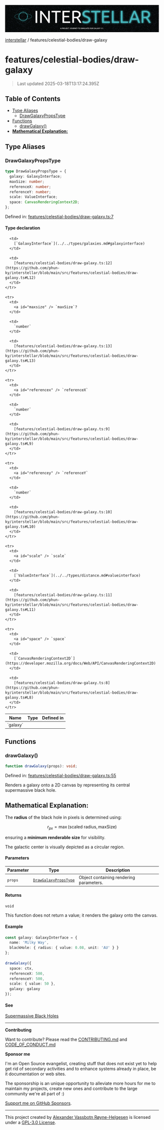 <div>
  <img alt="SPECCER logo" src="https://raw.githubusercontent.com/phun-ky/interstellar/main/public/interstellar-header.png" style="max-height:120px;" />
</div>

[interstellar](../../README.md) / features/celestial-bodies/draw-galaxy

# features/celestial-bodies/draw-galaxy

> Last updated 2025-03-18T13:17:24.395Z

## Table of Contents

- [Type Aliases](#type-aliases)
  - [DrawGalaxyPropsType](#drawgalaxypropstype)
- [Functions](#functions)
  - [drawGalaxy()](#drawgalaxy)
- [**Mathematical Explanation:**](#mathematical-explanation)

## Type Aliases

### DrawGalaxyPropsType

```ts
type DrawGalaxyPropsType = {
  galaxy: GalaxyInterface;
  maxSize: number;
  referenceX: number;
  referenceY: number;
  scale: ValueInterface;
  space: CanvasRenderingContext2D;
};
```

Defined in:
[features/celestial-bodies/draw-galaxy.ts:7](https://github.com/phun-ky/interstellar/blob/main/src/features/celestial-bodies/draw-galaxy.ts#L7)

#### Type declaration

<table>
  <thead>
    <tr>
      <th>Name</th>
      <th>Type</th>
      <th>Defined in</th>
    </tr>
  </thead>

  <tbody>
    <tr>
      <td>
        <a id="galaxy" /> `galaxy`
      </td>

      <td>
        [`GalaxyInterface`](../../types/galaxies.md#galaxyinterface)
      </td>

      <td>
        [features/celestial-bodies/draw-galaxy.ts:12](https://github.com/phun-ky/interstellar/blob/main/src/features/celestial-bodies/draw-galaxy.ts#L12)
      </td>
    </tr>

    <tr>
      <td>
        <a id="maxsize" /> `maxSize`?
      </td>

      <td>
        `number`
      </td>

      <td>
        [features/celestial-bodies/draw-galaxy.ts:13](https://github.com/phun-ky/interstellar/blob/main/src/features/celestial-bodies/draw-galaxy.ts#L13)
      </td>
    </tr>

    <tr>
      <td>
        <a id="referencex" /> `referenceX`
      </td>

      <td>
        `number`
      </td>

      <td>
        [features/celestial-bodies/draw-galaxy.ts:9](https://github.com/phun-ky/interstellar/blob/main/src/features/celestial-bodies/draw-galaxy.ts#L9)
      </td>
    </tr>

    <tr>
      <td>
        <a id="referencey" /> `referenceY`
      </td>

      <td>
        `number`
      </td>

      <td>
        [features/celestial-bodies/draw-galaxy.ts:10](https://github.com/phun-ky/interstellar/blob/main/src/features/celestial-bodies/draw-galaxy.ts#L10)
      </td>
    </tr>

    <tr>
      <td>
        <a id="scale" /> `scale`
      </td>

      <td>
        [`ValueInterface`](../../types/distance.md#valueinterface)
      </td>

      <td>
        [features/celestial-bodies/draw-galaxy.ts:11](https://github.com/phun-ky/interstellar/blob/main/src/features/celestial-bodies/draw-galaxy.ts#L11)
      </td>
    </tr>

    <tr>
      <td>
        <a id="space" /> `space`
      </td>

      <td>
        [`CanvasRenderingContext2D`](https://developer.mozilla.org/docs/Web/API/CanvasRenderingContext2D)
      </td>

      <td>
        [features/celestial-bodies/draw-galaxy.ts:8](https://github.com/phun-ky/interstellar/blob/main/src/features/celestial-bodies/draw-galaxy.ts#L8)
      </td>
    </tr>

  </tbody>
</table>

## Functions

### drawGalaxy()

```ts
function drawGalaxy(props): void;
```

Defined in:
[features/celestial-bodies/draw-galaxy.ts:55](https://github.com/phun-ky/interstellar/blob/main/src/features/celestial-bodies/draw-galaxy.ts#L55)

Renders a galaxy onto a 2D canvas by representing its central supermassive black
hole.

## **Mathematical Explanation:**

The **radius** of the black hole in pixels is determined using:

$$
r_{px} = \max(\text{scaled radius}, \text{maxSize})
$$

ensuring a **minimum renderable size** for visibility.

The galactic center is visually depicted as a circular region.

#### Parameters

| Parameter | Type                                                        | Description                             |
| --------- | ----------------------------------------------------------- | --------------------------------------- |
| `props`   | [`DrawGalaxyPropsType`](draw-galaxy.md#drawgalaxypropstype) | Object containing rendering parameters. |

#### Returns

`void`

This function does not return a value; it renders the galaxy onto the canvas.

#### Example

```ts
const galaxy: GalaxyInterface = {
  name: 'Milky Way',
  blackHole: { radius: { value: 0.08, unit: 'AU' } }
};

drawGalaxy({
  space: ctx,
  referenceX: 500,
  referenceY: 500,
  scale: { value: 50 },
  galaxy: galaxy
});
```

#### See

[Supermassive Black Holes](https://en.wikipedia.org/wiki/Supermassive_black_hole)

---

**Contributing**

Want to contribute? Please read the
[CONTRIBUTING.md](https://github.com/phun-ky/interstellar/blob/main/CONTRIBUTING.md)
and
[CODE_OF_CONDUCT.md](https://github.com/phun-ky/interstellar/blob/main/CODE_OF_CONDUCT.md)

**Sponsor me**

I'm an Open Source evangelist, creating stuff that does not exist yet to help
get rid of secondary activities and to enhance systems already in place, be it
documentation or web sites.

The sponsorship is an unique opportunity to alleviate more hours for me to
maintain my projects, create new ones and contribute to the large community
we're all part of :)

[Support me on GitHub Sponsors](https://github.com/sponsors/phun-ky).

---

This project created by [Alexander Vassbotn Røyne-Helgesen](http://phun-ky.net)
is licensed under a
[GPL-3.0 License](https://choosealicense.com/licenses/gpl-3.0/).
